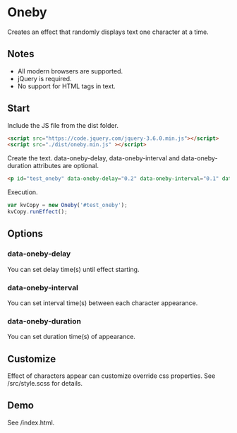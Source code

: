 Oneby
=======

Creates an effect that randomly displays text one character at a time.

## Notes
- All modern browsers are supported.
- jQuery is required.
- No support for HTML tags in text.

## Start
Include the JS file from the dist folder.
```html
<script src="https://code.jquery.com/jquery-3.6.0.min.js"></script>
<script src="./dist/oneby.min.js" ></script>
```

Create the text.
data-oneby-delay, data-oneby-interval and data-oneby-duration attributes are optional.
```html
<p id="test_oneby" data-oneby-delay="0.2" data-oneby-interval="0.1" data-oneby-duration="0.6">Oneby test</p>
```

Execution.
```javascript
var kvCopy = new Oneby('#test_oneby');
kvCopy.runEffect();
```

## Options
### data-oneby-delay
You can set delay time(s) until effect starting.

### data-oneby-interval
You can set interval time(s) between each character appearance.

### data-oneby-duration
You can set duration time(s) of appearance.

## Customize
Effect of characters appear can customize override css properties.
See /src/style.scss for details.

## Demo
See /index.html.